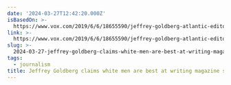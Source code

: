 ```yaml
---
date: '2024-03-27T12:42:20.000Z'
isBasedOn: >-
  https://www.vox.com/2019/6/6/18655590/jeffrey-goldberg-atlantic-editor-in-chief-nieman-lab-interview-cover-stories-white-men
link: >-
  https://www.vox.com/2019/6/6/18655590/jeffrey-goldberg-atlantic-editor-in-chief-nieman-lab-interview-cover-stories-white-men
slug: >-
  2024-03-27-jeffrey-goldberg-claims-white-men-are-best-at-writing-magazine-stories-vo
tags:
  - journalism
title: Jeffrey Goldberg claims white men are best at writing magazine stories - Vo
---
```


